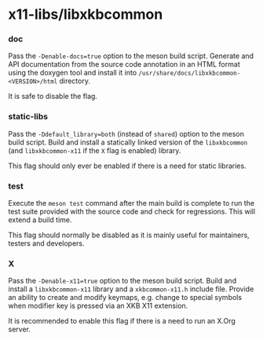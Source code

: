 # x11-libs/libxkbcommon

### doc
Pass the `-Denable-docs=true` option to the meson build script. Generate and API documentation from the source code annotation in an HTML format using the doxygen tool and install it into `/usr/share/docs/libxkbcommon-<VERSION>/html` directory.

It is safe to disable the flag.

### static-libs
Pass the `-Ddefault_library=both` (instead of `shared`) option to the meson build script. Build and install a statically linked version of the `libxkbcommon` (and `libxkbcommon-x11` if the `X` flag is enabled) library.

This flag should only ever be enabled if there is a need for static libraries.

### test
Execute the `meson test` command after the main build is complete to run the test suite provided with the source code and check for regressions. This will extend a build time.

This flag should normally be disabled as it is mainly useful for maintainers, testers and developers.

### X
Pass the `-Denable-x11=true` option to the meson build script. Build and install a `libxkbcommon-x11` library and a `xkbcommon-x11.h` include file. Provide an ability to create and modify keymaps, e.g. change to special symbols when modifier key is pressed via an XKB X11 extension.

It is recommended to enable this flag if there is a need to run an X.Org server.
